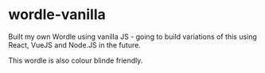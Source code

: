 # wordle-vanilla
Built my own Wordle using vanilla JS - going to build variations of this using React, VueJS and Node.JS in the future.

This wordle is also colour blinde friendly.
